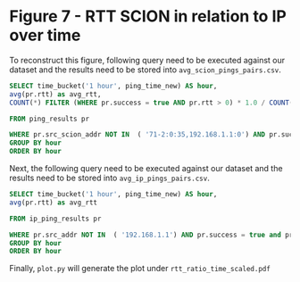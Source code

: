 # Figure 7 - RTT SCION in relation to IP over time

To reconstruct this figure, following query need to be executed against our dataset and the results need to be stored into `avg_scion_pings_pairs.csv`.

```sql
SELECT time_bucket('1 hour', ping_time_new) AS hour,
avg(pr.rtt) as avg_rtt,
COUNT(*) FILTER (WHERE pr.success = true AND pr.rtt > 0) * 1.0 / COUNT(*) AS success_ratio

FROM ping_results pr

WHERE pr.src_scion_addr NOT IN  ( '71-2:0:35,192.168.1.1:0') AND pr.success = true and pr.RTT > 0 
GROUP BY hour
ORDER BY hour
```

Next, the following query need to be executed against our dataset and the results need to be stored into `avg_ip_pings_pairs.csv`.

```sql
SELECT time_bucket('1 hour', ping_time_new) AS hour,
avg(pr.rtt) as avg_rtt

FROM ip_ping_results pr

WHERE pr.src_addr NOT IN  ( '192.168.1.1') AND pr.success = true and pr.RTT > 0
GROUP BY hour
ORDER BY hour
```

Finally, `plot.py` will generate the plot under `rtt_ratio_time_scaled.pdf`
